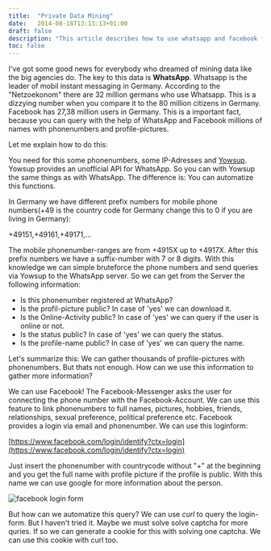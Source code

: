 ```yaml
---
title:  "Private Data Mining"
date:   2014-08-18T13:13:13+01:00
draft: false
description: "This article describes how to use whatsapp and facebook for data mining"
toc: false
---
```


I've got some good news for everybody who dreamed of mining data like the big agencies do. The key to this data is **WhatsApp**. Whatsapp is the leader of mobil instant messaging in Germany. According to the "Netzoekonom" there are 32 million germans who use Whatsapp. This is a dizzying number when you compare it to the 80 million citizens in Germany. Facebook has 27,38 million users in Germany. This is a important fact, because you can query with the help of WhatsApp and Facebook millions of names with phonenumbers and profile-pictures. 

Let me explain how to do this:

You need for this some phonenumbers, some IP-Adresses and [Yowsup](https://github.com/shibumi/yowsup). Yowsup provides an unofficial API for WhatsApp. So you can with Yowsup the same things as with WhatsApp. The difference is: You can automatize this functions. 

In Germany we have different prefix numbers for mobile phone numbers(+49 is the country code for Germany change this to 0 if you are living in Germany):

+49151,+49161,+49171,...

The mobile phonenumber-ranges are from +4915X up to +4917X. After this prefix numbers we have a suffix-number with 7 or 8 digits. With this knowledge we can simple bruteforce the phone numbers and send queries via Yowsup to the WhatsApp server. 
So we can get from the Server the following information:

* Is this phonenumber registered at WhatsApp?
* Is the profil-picture public? In case of 'yes' we can download it.
* Is the Online-Activity public? In case of 'yes' we can query if the user is online or not.
* Is the status public? In case of 'yes' we can query the status.
* Is the profile-name public? In case of 'yes' we can query the name.

Let's summarize this: We can gather thousands of profile-pictures with phonenumbers. But thats not enough. How can we use this information to gather more information? 

We can use Facebook! The Facebook-Messenger asks the user for connecting the phone number with the Facebook-Account. We can use this feature to link phonenumbers to full names, pictures, hobbies, friends, relationships, sexual preference, political preference etc. Facebook provides a login via email and phonenumber. We can use this loginform:

[https://www.facebook.com/login/identify?ctx=login](https://www.facebook.com/login/identify?ctx=login)

Just insert the phonenumber with countrycode without "+" at the beginning and you get the full name with profile picture if the profile is public. With this name we can use google for more information about the person.

![facebook login form](/img/facebook_en.png)

But how can we automatize this query? We can use *curl* to query the login-form. But I haven't tried it. Maybe we must solve solve captcha for more quries. If so we can generate a cookie for this with solving one captcha. We can use this cookie with curl too. 

